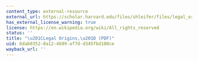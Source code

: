 ```yaml
---
content_type: external-resource
external_url: https://scholar.harvard.edu/files/shleifer/files/legal_origins.pdf
has_external_license_warning: true
license: https://en.wikipedia.org/wiki/All_rights_reserved
status: ''
title: "\u201CLegal Origins,\u201D (PDF)"
uid: 6dab0352-8a12-4b99-af7d-d345fbd180ce
wayback_url: ''
---
```

